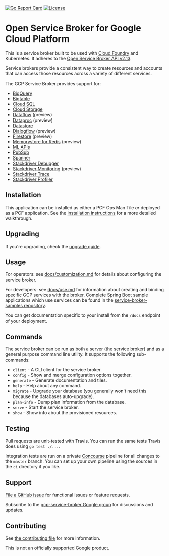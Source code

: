 [![Go Report Card](https://goreportcard.com/badge/github.com/GoogleCloudPlatform/gcp-service-broker)](https://goreportcard.com/report/github.com/GoogleCloudPlatform/gcp-service-broker) [![License](https://img.shields.io/badge/license-Apache%202.0-blue.svg)](https://opensource.org/licenses/Apache-2.0)

# Open Service Broker for Google Cloud Platform

This is a service broker built to be used with [Cloud Foundry](https://docs.cloudfoundry.org/services/overview.html) and Kubernetes.
It adheres to the [Open Service Broker API v2.13](https://github.com/openservicebrokerapi/servicebroker/blob/v2.13/spec.md).

Service brokers provide a consistent way to create resources and accounts that can access those resources across a variety of different services.

The GCP Service Broker provides support for:

* [BigQuery](https://cloud.google.com/bigquery/)
* [Bigtable](https://cloud.google.com/bigtable/)
* [Cloud SQL](https://cloud.google.com/sql/)
* [Cloud Storage](https://cloud.google.com/storage/)
* [Dataflow](https://cloud.google.com/dataflow/) (preview)
* [Dataproc](https://cloud.google.com/dataproc/docs/overview) (preview)
* [Datastore](https://cloud.google.com/datastore/)
* [Dialogflow](https://cloud.google.com/dialogflow-enterprise/) (preview)
* [Firestore](https://cloud.google.com/firestore/) (preview)
* [Memorystore for Redis](https://cloud.google.com/memorystore/docs/redis/) (preview)
* [ML APIs](https://cloud.google.com/ml/)
* [PubSub](https://cloud.google.com/pubsub/)
* [Spanner](https://cloud.google.com/spanner/)
* [Stackdriver Debugger](https://cloud.google.com/debugger/)
* [Stackdriver Monitoring](https://cloud.google.com/monitoring/) (preview)
* [Stackdriver Trace](https://cloud.google.com/trace/)
* [Stackdriver Profiler](https://cloud.google.com/profiler/)

## Installation

This application can be installed as either a PCF Ops Man Tile _or_ deployed as a PCF application.
See the [installation instructions](https://github.com/GoogleCloudPlatform/gcp-service-broker/blob/master/docs/installation.md) for a more detailed walkthrough.

## Upgrading

If you're upgrading, check the [upgrade guide](https://github.com/GoogleCloudPlatform/gcp-service-broker/blob/master/docs/upgrading.md).

## Usage

For operators: see [docs/customization.md](https://github.com/GoogleCloudPlatform/gcp-service-broker/blob/master/docs/customization.md) for details about configuring the service broker.

For developers: see [docs/use.md](https://github.com/GoogleCloudPlatform/gcp-service-broker/blob/master/docs/use.md) for information about creating and binding specific GCP services with the broker.
Complete Spring Boot sample applications which use services can be found in the [service-broker-samples repository](https://github.com/GoogleCloudPlatform/service-broker-samples).

You can get documentation specific to your install from the `/docs` endpoint of your deployment.

## Commands

The service broker can be run as both a server (the service broker) and as a general purpose command line utility.
It supports the following sub-commands:

 * `client` - A CLI client for the service broker.
 * `config` - Show and merge configuration options together.
 * `generate` - Generate documentation and tiles.
 * `help` - Help about any command.
 * `migrate` - Upgrade your database (you generally won't need this because the databases auto-upgrade).
 * `plan-info` - Dump plan information from the database.
 * `serve` - Start the service broker.
 * `show` - Show info about the provisioned resources.

## Testing

Pull requests are unit-tested with Travis. You can run the same tests Travis does using `go test ./...`.

Integration tests are run on a private [Concourse](https://concourse-ci.org/) pipeline for all changes to the `master` branch. 
You can set up your own pipeline using the sources in the `ci` directory if you like.

## Support

[File a GitHub issue](https://github.com/GoogleCloudPlatform/gcp-service-broker/issues) for functional issues or feature requests.

Subscribe to the [gcp-service-broker Google group](https://groups.google.com/forum/#!forum/gcp-service-broker) for discussions and updates.


## Contributing

See [the contributing file](https://github.com/GoogleCloudPlatform/gcp-service-broker/blob/master/CONTRIBUTING.md) for more information.

This is not an officially supported Google product.
